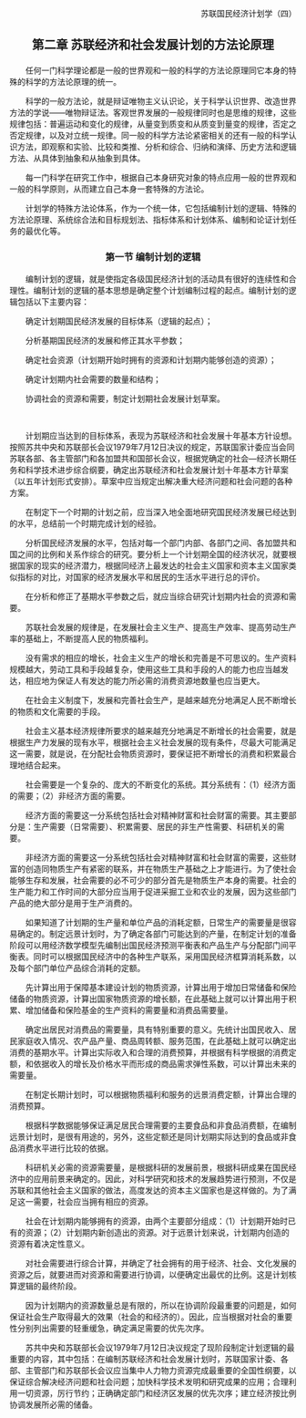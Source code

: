 <p align="right">苏联国民经济计划学（四）
    
## <p align="center">第二章 苏联经济和社会发展计划的方法论原理
    
&emsp;&emsp;任何一门科学理论都是一般的世界观和一般的科学的方法论原理同它本身的特殊的科学的方法论原理的统一。
    
&emsp;&emsp;科学的一般方法论，就是辩证唯物主义认识论，关于科学认识世界、改造世界方法的学说——唯物辩证法。客观世界发展的一般规律同时也是思维的规律，这些规律包括：普遍运动和变化的规律，从量变到质变和从质变到量变的规律，否定之否定规律，以及对立统一规律。同一般的科学方法论紧密相关的还有一般的科学认识方法，即观察和实验、比较和类推、分析和综合、归纳和演绎、历史方法和逻辑方法、从具体到抽象和从抽象到具体。
    
&emsp;&emsp;每一门科学在研究工作中，根据自己本身研究对象的特点应用一般的世界观和一般的科学原则，从而建立自己本身一套特殊的方法论。
    
&emsp;&emsp;计划学的特殊方法论体系，作为一个统一体，它包括编制计划的逻辑、特殊的方法论原理、系统综合法和目标规划法、指标体系和计划体系、编制和论证计划任务的最优化等。
    
### <p align="center">第一节 编制计划的逻辑
    
&emsp;&emsp;编制计划的逻辑，就是使指定各级国民经济计划的活动具有很好的连续性和合理性。编制计划的逻辑的基本思想是确定整个计划编制过程的起点。编制计划的逻辑包括以下主要内容：
    
&emsp;&emsp;确定计划期国民经济发展的目标体系（逻辑的起点）；
    
&emsp;&emsp;分析基期国民经济的发展和修正其水平参数；
    
&emsp;&emsp;确定社会资源（计划期开始时拥有的资源和计划期内能够创造的资源）；
    
&emsp;&emsp;确定计划期内社会需要的数量和结构；
    
&emsp;&emsp;协调社会的资源和需要，制定计划期社会发展计划草案。
    
&emsp;&emsp; 
    
&emsp;&emsp;计划期应当达到的目标体系，表现为苏联经济和社会发展十年基本方针设想。按照苏共中央和苏联部长会议1979年7月12日决议的规定，苏联国家计委应当会同苏联各部、各主管部门和各加盟共和国部长会议，根据党确定的社会—经济长期任务和科学技术进步综合纲要，确定出苏联经济和社会发展计划十年基本方针草案（以五年计划形式安排）。草案中应当规定出解决重大经济问题和社会问题的各种方案。
    
&emsp;&emsp;在制定下一个时期的计划之前，应当深入地全面地研究国民经济发展已经达到的水平，总结前一个时期完成计划的经验。
    
&emsp;&emsp;分析国民经济发展的水平，包括对每一个部门内部、各部门之间、各加盟共和国之间的比例和关系作综合的研究。要分析上一个计划期全国的经济状况，就要根据国家的现实的经济潜力，根据同经济上最发达的社会主义国家和资本主义国家类似指标的对比，对国家的经济发展水平和居民的生活水平进行总的评价。
    
&emsp;&emsp;在分析和修正了基期水平参数之后，就应当综合研究计划期内社会的资源和需要。
    
&emsp;&emsp;苏联社会发展的规律是，在发展社会主义生产、提高生产效率、提高劳动生产率的基础上，不断提高人民的物质福利。
    
&emsp;&emsp;没有需求的相应的增长，社会主义生产的增长和完善是不可思议的。生产资料规模越大，劳动工具和手段越复杂，使用这些工具和手段的人的能力也应当越发达，相应地为保证人有发达的能力所必需的消费资源地数量也应当更大。
    
&emsp;&emsp;在社会主义制度下，发展和完善社会生产，是越来越充分地满足人民不断增长的物质和文化需要的手段。
    
&emsp;&emsp;社会主义基本经济规律所要求的越来越充分地满足不断增长的社会需要，就是根据生产力发展的现有水平，根据社会主义社会发展的现有条件，尽最大可能满足这一需要，就是说，在分配社会物质资源时，要保证把不断增长的消费和积累最合理地结合起来。
    
&emsp;&emsp;社会需要是一个复杂的、庞大的不断变化的系统。其分系统有：（1）经济方面的需要；（2）非经济方面的需要。
    
&emsp;&emsp;经济方面的需要这一分系统包括社会对精神财富和社会财富的需要。其主要部分是：生产需要（日常需要）、积累需要、居民的非生产性需要、科研机关的需要。
    
&emsp;&emsp;非经济方面的需要这一分系统包括社会对精神财富和社会财富的需要，这些财富的创造同物质生产有紧密的联系，并在物质生产基础之上才能进行。为了使社会能够生存和发展，社会需要的必不可少的部分首先是物质生产本身的需要。社会的生产能力和工作时间的大部分应当用于促进采掘工业和农业的发展，因为这些部门产品的绝大部分是用于生产消费的。
    
&emsp;&emsp;如果知道了计划期的生产量和单位产品的消耗定额，日常生产的需要量是很容易确定的。制定远景计划时，为了确定各部门可能达到的产量，在制定计划的准备阶段可以用经济数学模型先编制出国民经济预测平衡表和产品生产与分配部门间平衡表。同时可以根据国民经济中的各种生产联系，采用国民经济框算消耗系数，以及每个部门单位产品综合消耗的定额。
    
&emsp;&emsp;先计算出用于保障基本建设计划的物质资源，计算出用于增加日常储备和保险储备的物质资源，计算出国家物质资源的增长额，在此基础上就可以计算出用于积累、增加储备和保险基金的生产资料的需要量和消费品需要量。
    
&emsp;&emsp;确定出居民对消费品的需要量，具有特别重要的意义。先统计出国民收入、居民家庭收入情况、农产品产量、商品周转额、服务范围，在此基础上就可以确定出消费的基期水平。计算出实际收入和合理的消费预算，并根据有科学根据的消费定额，和依据收入的增长及价格水平而形成的商品需求弹性系数，可以计算出未来的需要量。
    
&emsp;&emsp;在制定长期计划时，可以根据物质福利和服务的远景消费定额，计算出合理的消费预算。
    
&emsp;&emsp;根据科学数据能够保证满足居民合理需要的主要食品和非食品消费额，在编制远景计划时，是很有用途的，另外，这些定额还是同计划期实际达到的食品或非食品消费水平进行比较的依据。
    
&emsp;&emsp;科研机关必需的资源需要量，是根据科研的发展前景，根据科研成果在国民经济中的应用前景来确定的。因此，对科学研究和技术的发展趋势进行预测，不仅是苏联和其他社会主义国家的做法，高度发达的资本主义国家也是这样做的。为了满足这一需要，社会应当拥有相应的资源。
    
&emsp;&emsp;社会在计划期内能够拥有的资源，由两个主要部分组成：（1）计划期开始时已有的资源；（2）计划期内新创造出的资源。对于远景计划来说，计划期内创造的资源有着决定性意义。
    
&emsp;&emsp;对社会需要进行综合计算，并确定了社会拥有的用于经济、社会、文化发展的资源之后，就要进而对资源和需要进行协调，以便确定出最优的比例。这是计划核算逻辑的最终阶段。
    
&emsp;&emsp;因为计划期内的资源数量总是有限的，所以在协调阶段最重要的问题是，如何保证社会生产取得最大的效果（社会的和经济的）。因此，应当根据对社会的重要性分别列出需要的轻重缓急，确定满足需要的优先次序。
    
&emsp;&emsp;苏共中央和苏联部长会议1979年7月12日决议规定了现阶段制定计划逻辑的最重要的内容，其中包括：在编制苏联经济和社会发展计划时，苏联国家计委、各部、主管部门和苏联部长会议应当集中人力物力资源完成最重要的全国性纲要，以保证综合解决经济问题和社会问题；加快科学技术发明和研究成果的应用；合理利用一切资源，厉行节约；正确确定部门和经济区发展的优先次序；建立经济按比例协调发展所必需的储备。